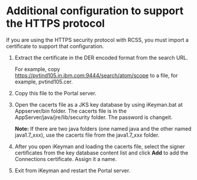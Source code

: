 # Additional configuration to support the HTTPS protocol

If you are using the HTTPS security protocol with RCSS, you must import a certificate to support that configuration.

1.  Extract the certificate in the DER encoded format from the search URL.

    For example, copy https://pvtind105.in.ibm.com:9444/search/atom/scope to a file, for example, pvtind105.cer.

2.  Copy this file to the Portal server.

3.  Open the cacerts file as a JKS key database by using iKeyman.bat at Appserver/bin folder. The cacerts file is in the AppServer/java/jre/lib/security folder. The password is changeit.

    **Note:** If there are two java folders \(one named java and the other named java1.7\_xxx\), use the cacerts file from the java1.7\_xxx folder.

4.  After you open iKeyman and loading the cacerts file, select the signer certificates from the key database content list and click **Add** to add the Connections certificate. Assign it a name.

5.  Exit from iKeyman and restart the Portal server.



